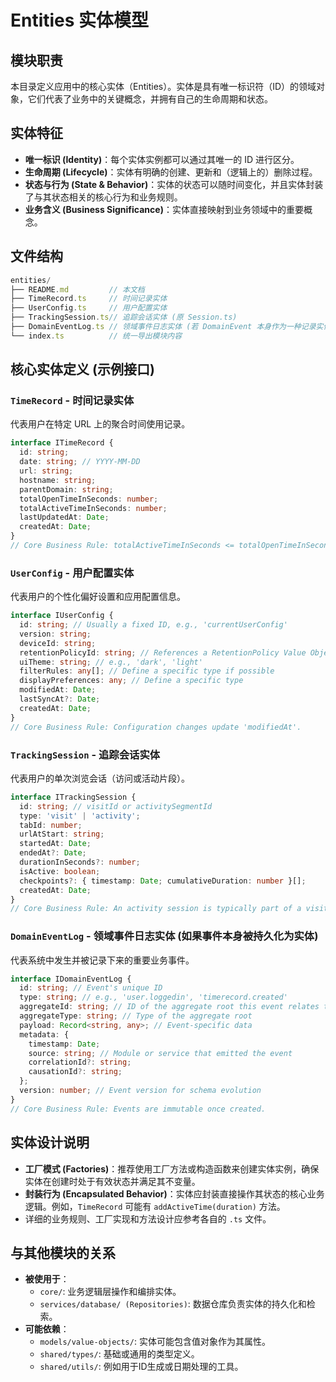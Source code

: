 # Entities 实体模型

## 模块职责
本目录定义应用中的核心实体（Entities）。实体是具有唯一标识符（ID）的领域对象，它们代表了业务中的关键概念，并拥有自己的生命周期和状态。

## 实体特征
-   **唯一标识 (Identity)**：每个实体实例都可以通过其唯一的 ID 进行区分。
-   **生命周期 (Lifecycle)**：实体有明确的创建、更新和（逻辑上的）删除过程。
-   **状态与行为 (State & Behavior)**：实体的状态可以随时间变化，并且实体封装了与其状态相关的核心行为和业务规则。
-   **业务含义 (Business Significance)**：实体直接映射到业务领域中的重要概念。

## 文件结构
```typescript
entities/
├── README.md         // 本文档
├── TimeRecord.ts     // 时间记录实体
├── UserConfig.ts     // 用户配置实体
├── TrackingSession.ts// 追踪会话实体 (原 Session.ts)
├── DomainEventLog.ts // 领域事件日志实体 (若 DomainEvent 本身作为一种记录实体)
└── index.ts          // 统一导出模块内容
```

## 核心实体定义 (示例接口)

### `TimeRecord` - 时间记录实体
代表用户在特定 URL 上的聚合时间使用记录。
```typescript
interface ITimeRecord {
  id: string;
  date: string; // YYYY-MM-DD
  url: string;
  hostname: string;
  parentDomain: string;
  totalOpenTimeInSeconds: number;
  totalActiveTimeInSeconds: number;
  lastUpdatedAt: Date;
  createdAt: Date;
}
// Core Business Rule: totalActiveTimeInSeconds <= totalOpenTimeInSeconds
```

### `UserConfig` - 用户配置实体
代表用户的个性化偏好设置和应用配置信息。
```typescript
interface IUserConfig {
  id: string; // Usually a fixed ID, e.g., 'currentUserConfig'
  version: string;
  deviceId: string;
  retentionPolicyId: string; // References a RetentionPolicy Value Object or ID
  uiTheme: string; // e.g., 'dark', 'light'
  filterRules: any[]; // Define a specific type if possible
  displayPreferences: any; // Define a specific type
  modifiedAt: Date;
  lastSyncAt?: Date;
  createdAt: Date;
}
// Core Business Rule: Configuration changes update 'modifiedAt'.
```

### `TrackingSession` - 追踪会话实体
代表用户的单次浏览会话（访问或活动片段）。
```typescript
interface ITrackingSession {
  id: string; // visitId or activitySegmentId
  type: 'visit' | 'activity';
  tabId: number;
  urlAtStart: string;
  startedAt: Date;
  endedAt?: Date;
  durationInSeconds?: number;
  isActive: boolean;
  checkpoints?: { timestamp: Date; cumulativeDuration: number }[];
  createdAt: Date;
}
// Core Business Rule: An activity session is typically part of a visit session.
```

### `DomainEventLog` - 领域事件日志实体 (如果事件本身被持久化为实体)
代表系统中发生并被记录下来的重要业务事件。
```typescript
interface IDomainEventLog {
  id: string; // Event's unique ID
  type: string; // e.g., 'user.loggedin', 'timerecord.created'
  aggregateId: string; // ID of the aggregate root this event relates to
  aggregateType: string; // Type of the aggregate root
  payload: Record<string, any>; // Event-specific data
  metadata: {
    timestamp: Date;
    source: string; // Module or service that emitted the event
    correlationId?: string;
    causationId?: string;
  };
  version: number; // Event version for schema evolution
}
// Core Business Rule: Events are immutable once created.
```

## 实体设计说明
-   **工厂模式 (Factories)**：推荐使用工厂方法或构造函数来创建实体实例，确保实体在创建时处于有效状态并满足其不变量。
-   **封装行为 (Encapsulated Behavior)**：实体应封装直接操作其状态的核心业务逻辑。例如，`TimeRecord` 可能有 `addActiveTime(duration)` 方法。
-   详细的业务规则、工厂实现和方法设计应参考各自的 `.ts` 文件。

## 与其他模块的关系
-   **被使用于**：
    -   `core/`: 业务逻辑层操作和编排实体。
    -   `services/database/ (Repositories)`: 数据仓库负责实体的持久化和检索。
-   **可能依赖**：
    -   `models/value-objects/`: 实体可能包含值对象作为其属性。
    -   `shared/types/`: 基础或通用的类型定义。
    -   `shared/utils/`: 例如用于ID生成或日期处理的工具。

